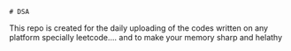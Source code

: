     # DSA 
This repo is created for the daily uploading of the codes written on any platform specially leetcode....  and to make your memory sharp and helathy                      
